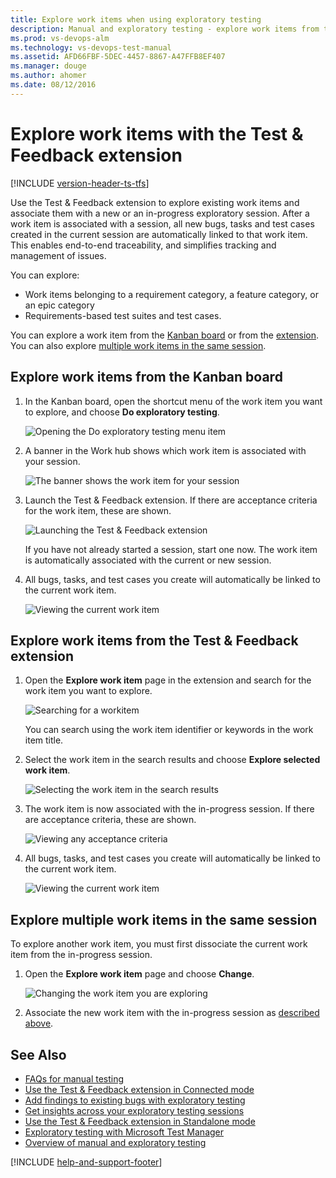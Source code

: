 ```yaml
---
title: Explore work items when using exploratory testing 
description: Manual and exploratory testing - explore work items from the Kanban board or the Test &amp; Feedback extension
ms.prod: vs-devops-alm
ms.technology: vs-devops-test-manual
ms.assetid: AFD66FBF-5DEC-4457-8867-A47FFB8EF407
ms.manager: douge
ms.author: ahomer
ms.date: 08/12/2016
---
```


# Explore work items with the Test &amp; Feedback extension
 
[!INCLUDE [version-header-ts-tfs](_shared/version-header-ts-tfs.md)] 

Use the Test &amp; Feedback extension to explore existing work items and 
associate them with a new or an in-progress exploratory session. 
After a work item is associated with a session, all new bugs, tasks and test cases created 
in the current session are automatically linked to that work item.
This enables end-to-end traceability, and simplifies tracking
and management of issues.

You can explore:

* Work items belonging to a requirement category, a feature category, or an epic category
* Requirements-based test suites and test cases.

You can explore a work item from the [Kanban board](#kanban) or from the [extension](#extension).
You can also explore [multiple work items in the same session](#multipleitems).

<a name="kanban"></a>
## Explore work items from the Kanban board

1. In the Kanban board, open the shortcut menu of the work item
   you want to explore, and choose **Do exploratory testing**.

   ![Opening the Do exploratory testing menu item](_img/explore-workitems-exploratory-testing/explore-workitems-01.png)
   
1. A banner in the Work hub shows which work item is associated with your session.

   ![The banner shows the work item for your session](_img/explore-workitems-exploratory-testing/explore-workitems-02.png)

1. Launch the Test &amp; Feedback extension. 
   If there are acceptance criteria for the work item, these are shown.

   ![Launching the Test &amp; Feedback extension](_img/explore-workitems-exploratory-testing/explore-workitems-03.png)
 
   If you have not already started a session, start one now. 
   The work item is automatically associated with the current or new session. 

1. All bugs, tasks, and test cases you create will automatically be 
   linked to the current work item.

   ![Viewing the current work item](_img/explore-workitems-exploratory-testing/explore-workitems-04.png)

<a name="extension"></a>
## Explore work items from the Test &amp; Feedback extension

1. Open the **Explore work item** page in the extension and search for 
   the work item you want to explore.
 
   ![Searching for a workitem](_img/explore-workitems-exploratory-testing/explore-workitems-05.png)

   You can search using the work item identifier or keywords in the work item title.
  
1. Select the work item in the search results and choose **Explore selected work item**.

   ![Selecting the work item in the search results](_img/explore-workitems-exploratory-testing/explore-workitems-06.png)
 
1. The work item is now associated with the in-progress session. 
   If there are acceptance criteria, these are shown.

   ![Viewing any acceptance criteria](_img/explore-workitems-exploratory-testing/explore-workitems-07.png)
 
1. All bugs, tasks, and test cases you create will automatically be 
   linked to the current work item.

   ![Viewing the current work item](_img/explore-workitems-exploratory-testing/explore-workitems-04.png)
 
<a name="multipleitems"></a>
## Explore multiple work items  in the same session

To explore another work item, you must first dissociate the current work item from the in-progress session.

1. Open the **Explore work item** page and choose **Change**. 

   ![Changing the work item you are exploring](_img/explore-workitems-exploratory-testing/explore-workitems-09.png)

2. Associate the new work item with the in-progress session as [described above](#extension).

## See Also

* [FAQs for manual testing](reference-qa.md#tandfext)
* [Use the Test &amp; Feedback extension in Connected mode](connected-mode-exploratory-testing.md)
* [Add findings to existing bugs with exploratory testing](add-to-bugs-exploratory-testing.md)
* [Get insights across your exploratory testing sessions](insights-exploratory-testing.md)
* [Use the Test &amp; Feedback extension in Standalone mode](standalone-mode-exploratory-testing.md)
* [Exploratory testing with Microsoft Test Manager](mtm/exploratory-testing-using-microsoft-test-manager.md)
* [Overview of manual and exploratory testing](index.md)

[!INCLUDE [help-and-support-footer](_shared/help-and-support-footer.md)] 
